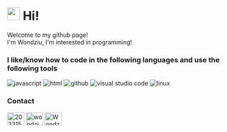 <h1><img src="https://emojis.slackmojis.com/emojis/images/1531849430/4246/blob-sunglasses.gif?1531849430" width="30"/> Hi! </h1>


<p>Welcome to my github page! </br> I'm Wondziu, I'm interested in programming!
<h3>I like/know how to code in the following languages and use the following tools</h3>
<p>
  <img alt="javascript" src="https://img.shields.io/badge/Javascript-%23323330.svg?style=flat-square&logo=javascript&logoColor=white" />
  <img alt="html" src="https://img.shields.io/badge/-HTML-E34F26?style=flat-square&logo=HTML5&logoColor=white" />
  <img alt="github" src="https://img.shields.io/badge/-GitHub-181717?style=flat-square&logo=GitHub&logoColor=white" />
  <img alt="visual studio code" src="https://img.shields.io/badge/-Visual%20Studio%20Code-007ACC?style=flat-square&logo=Visual%20Studio%20Code&logoColor=white" />
  <img alt="linux" src="https://img.shields.io/badge/-Linux-FCC624?style=flat-square&logo=Linux&logoColor=white" />
</p>




<h3>Contact</h3>
<p align="left">
<a href="https://stackoverflow.com/users/20331589" target="blank"><img align="center" src="https://raw.githubusercontent.com/rahuldkjain/github-profile-readme-generator/master/src/images/icons/Social/stack-overflow.svg" alt="20331589" height="30" width="40" /></a>
<a href="https://www.leetcode.com/wondziu" target="blank"><img align="center" src="https://raw.githubusercontent.com/rahuldkjain/github-profile-readme-generator/master/src/images/icons/Social/leet-code.svg" alt="wondziu" height="30" width="40" /></a>
<a href="https://discord.gg/Wondziuu#4878" target="blank"><img align="center" src="https://raw.githubusercontent.com/rahuldkjain/github-profile-readme-generator/master/src/images/icons/Social/discord.svg" alt="Wondziuu#4878" height="30" width="40" /></a>
</p>

<br/>


